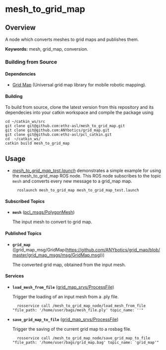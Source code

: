 # mesh_to_grid_map
## Overview
A node which converts meshes to grid maps and publishes them.

**Keywords:** mesh, grid_map, conversion.

### Building from Source

#### Dependencies

- [Grid Map](https://github.com/ANYbotics/grid_map) (Universal grid map library for mobile robotic mapping).


#### Building

To build from source, clone the latest version from this repository and its dependecies into your catkin workspace and compile the package using
```
cd ~/catkin_ws/src
git clone git@github.com:ethz-asl/mesh_to_grid_map.git
git clone git@github.com:ANYbotics/grid_map.git
git clone git@github.com:ethz-asl/pcl_catkin.git
cd  ~/catkin_ws/
catkin build mesh_to_grid_map
```

## Usage
* *[mesh_to_grid_map_test.launch](launch/mesh_to_grid_map_test.launch)* demonstrates a simple example for using the mesh_to_grid_map ROS node. This ROS node subscribes to the topic `mesh` and converts every new message to a grid_map map.

        roslaunch mesh_to_grid_map mesh_to_grid_map_test.launch

#### Subscribed Topics

* **`mesh`** ([pcl_msgs/PolygonMesh](http://docs.ros.org/melodic/api/pcl_msgs/html/msg/PolygonMesh.html))

    The input mesh to convert to grid map.


#### Published Topics

* **`grid_map`** ([grid_map_msg/GridMap(https://github.com/ANYbotics/grid_map/blob/master/grid_map_msgs/msg/GridMap.msg)))

    The converted grid map, obtained from the input mesh.


#### Services

* **`load_mesh_from_file`** ([grid_map_srvs/ProcessFile](https://github.com/ANYbotics/grid_map/blob/master/grid_map_msgs/srv/ProcessFile.srv))

    Trigger the loading of an input mesh from a .ply file.

        rosservice call /mesh_to_grid_map_node/load_mesh_from_file "file_path: '/home/user/bags/mesh_file.ply' topic_name: ''"

* **`save_grid_map_to_file`** ([grid_map_srvs/ProcessFile](https://github.com/ANYbotics/grid_map/blob/master/grid_map_msgs/srv/ProcessFile.srv))

    Trigger the saving of the current grid map to a rosbag file.

        rosservice call /mesh_to_grid_map_node/save_grid_map_to_file "file_path: '/home/user/bags/grid_map.bag' topic_name: 'grid_map'"
